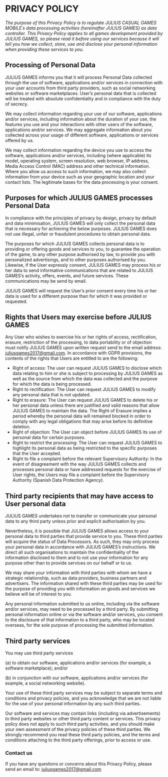 # PRIVACY POLICY

_The purpose of this Privacy Policy is to regulate JULIUS CASUAL GAMES MOBILE´s data processing activities (hereinafter JULIUS GAMES) as data controller. This Privacy Policy applies to all games development provided by JULIUS GAMES, so please read it before using our services because it will tell you how we collect, store, use and disclose your personal information when providing these services to you._


## Processing of Personal Data

JULIUS GAMES informs you that it will process Personal Data collected through the use of software, applications and/or services in connection with your user accounts from third party providers, such as social networking websites or software marketplaces. User’s personal data that is collected will be treated with absolute confidentiality and in compliance with the duty of secrecy.

We may collect information regarding your use of our software, applications and/or services, including information about the duration of your use, the features you use and your interactions with other users of the software, applications and/or services. We may aggregate information about you collected across your usage of different software, applications or services offered by us.

We may collect information regarding the device you use to access the software, applications and/or services, including (where applicable) its model, operating system, screen resolution, web browser, IP address, Media Access Control (MAC) address and other technical information. Where you allow us access to such information, we may also collect information from your device such as your geographic location and your contact lists. The legitimate bases for the data processing is your consent.


## Purposes for which JULIUS GAMES processes Personal Data

In compliance with the principles of privacy by design, privacy by default and data minimisation, JULIUS GAMES will only collect the personal data that is necessary for achieving the below purposes. JULIUS GAMES does not use illegal, unfair or fraudulent procedures to obtain personal data.

The purposes for which JULIUS GAMES collects personal data is to providing or offering goods and services to you, to guarantee the operation of the game, to any other purpose authorised by law, to provide you with personalized advertisings, and to other purposes authorised by you. Likewise, if the User expressly consent, JULIUS GAMES may process his or her data to send informative communications that are related to JULIUS GAMES’s activity, offers, events, and future services. These communications may be send by email.

JULIUS GAMES will request the User’s prior consent every time his or her data is used for a different purpose than for which it was provided or requested.


## Rights that Users may exercise before JULIUS GAMES

Any User who wishes to exercise his or her rights of access, rectification, erasure, restriction of the processing, to data portability or of objection must notify JULIUS GAMES upon written request send to the email address: juliusgames2017@gmail.com. In accordance with GDPR provisions, the contents of the rights that Users are entitled to are the following:

- Right of access: The user can request JULIUS GAMES to disclose which data relating to him or she is subject to processing by JULIUS GAMES as well as the source from which the data was collected and the purpose for which the data is being processed.
- Right to rectification: The User can request JULIUS GAMES to modify any personal data that is not updated.
- Right to erasure: The User can request JULIUS GAMES to delete his or her personal data unless there are justified and valid reasons that allow JULIUS GAMES to maintain the data. The Right of Erasure implies a period whereby the personal data will remained blocked in order to comply with any legal obligations that may arise before its definitive deletion.
- Right of objection: The User can object before JULIUS GAMES its use of personal data for certain purposes.
- Right to restrict the processing: The User can request JULIUS GAMES to highlight its personal data as being restricted to the specific purposes that the User accepted.
- Right to file a complaint before the relevant Supervisory Authority: In the event of disagreement with the way JULIUS GAMES collects and processes personal data or have addressed requests for the exercise of User rights, the Users may file a complaint before the Supervisory Authority (Spanish Data Protection Agency).


## Third party recipients that may have access to User personal data

JULIUS GAMES undertakes not to transfer or communicate your personal data to any third party unless prior and explicit authorisation by you.

Nevertheless, it is possible that JULIUS GAMES allows access to your personal data to third parties that provide service to you. These third parties will acquire the status of Data Processors. As such, they may only process your personal data in accordance with JULIUS GAMES’s instructions. We direct all such organisations to maintain the confidentiality of the information disclosed to them and to not use your information for any purpose other than to provide services on our behalf or to us.

We may share your information with third parties with whom we have a strategic relationship, such as data providers, business partners and advertisers. The information shared with these third parties may be used for the purpose of providing you with information on goods and services we believe will be of interest to you.

Any personal information submitted to us online, including via the software and/or services, may need to be processed by a third party. By submitting personal information online or via the software and/or services, you consent to the disclosure of that information to a third party, who may be located overseas, for the sole purpose of processing the submitted information.


## Third party services

You may use third party services

(a) to obtain our software, applications and/or services (for example, a software marketplace); and/or

(b) in conjunction with our software, applications and/or services (for example, a social networking website).

Your use of these third party services may be subject to separate terms and conditions and privacy policies, and you acknowledge that we are not liable for the use of your personal information by any such third parties.

Our software and services may contain links (including via advertisements) to third party websites or other third party content or services. This privacy policy does not apply to such third party activities, and you should make your own assessment of the privacy policies of these third parties. We strongly recommend you read these third party policies, and the terms and conditions attaching to the third party offerings, prior to access or use.


### Contact us

If you have any questions or concerns about this Privacy Policy, please send an email to: juliusgames2017@gmail.com
